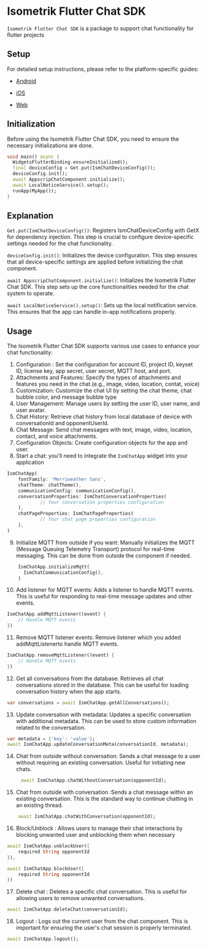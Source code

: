 # Isometrik Flutter Chat SDK

`Isometrik Flutter Chat SDK` is a package to support chat functionality for flutter projects

## Setup

For detailed setup instructions, please refer to the platform-specific guides:

- [Android](./README_android.md)

- [iOS](./README_ios.md)

- [Web](./README_web.md)

## Initialization

Before using the Isometrik Flutter Chat SDK, you need to ensure the necessary initializations are done.

```dart
void main() async {
  WidgetsFlutterBinding.ensureInitialized();
  final deviceConfig = Get.put(IsmChatDeviceConfig());
  deviceConfig.init();
  await AppscripChatComponent.initialize();
  await LocalNoticeService().setup();
  runApp(MyApp());
}
```

## Explanation

`Get.put(IsmChatDeviceConfig())`:
Registers IsmChatDeviceConfig with GetX for dependency injection. This step is crucial to configure device-specific settings needed for the chat functionality.

`deviceConfig.init()`:
Initializes the device configuration. This step ensures that all device-specific settings are applied before initializing the chat component.

`await AppscripChatComponent.initialize()`:
Initializes the Isometrik Flutter Chat SDK. This step sets up the core functionalities needed for the chat system to operate.

`await LocalNoticeService().setup()`:
Sets up the local notification service. This ensures that the app can handle in-app notifications properly.

## Usage

The Isometrik Flutter Chat SDK supports various use cases to enhance your chat functionality:

1. Configuration : Set the configuration for account ID, project ID, keyset ID, license key, app secret, user secret, MQTT host, and port.
2. Attachments and Features: Specify the types of attachments and features you need in the chat.(e.g., image, video, location, contat, voice)
3. Customization: Customize the chat UI by setting the chat theme, chat bubble color, and message bubble type
4. User Management: Manage users by setting the user ID, user name, and user avatar.
5. Chat History: Retrieve chat history from local database of device with conversationId and opponentUserId.
6. Chat Message: Send chat messages with text, image, video, location, contact, and voice attachments.
7. Configuration Objects: Create configuration objects for the app and user.
8. Start a chat: you'll need to integrate the `IsmChatApp` widget into your application

```dart
IsmChatApp(
    fontFamily: 'Merriweather Sans',
    chatTheme: chatTheme(),
    communicationConfig: communicationConfig(),
    conversationProperties: IsmChatConversationProperties(
            // Your conversation properties configuration
    ),
    chatPageProperties: IsmChatPageProperties(
            // Your chat page properties configuration
    ),
)
```

9. Initialize MQTT from outside if you want: Manually initializes the MQTT (Message Queuing Telemetry Transport) protocol for real-time messaging. This can be done from outside the component if needed.

```dart
    IsmChatApp.initializeMqtt(
      IsmChatCommunicationConfig(),
    )
```

10. Add listener for MQTT events: Adds a listener to handle MQTT events. This is useful for responding to real-time message updates and other events.

```dart
IsmChatApp.addMqttListener((event) {
    // Handle MQTT events
})
```

11. Remove MQTT listener events: Remove listener which you added addMqttListenerto handle MQTT events.

```dart
IsmChatApp.removeMqttListener((event) {
    // Handle MQTT events
})
```

12. Get all conversations from the database: Retrieves all chat conversations stored in the database. This can be useful for loading conversation history when the app starts.

```dart
var conversations = await IsmChatApp.getAllConversations();
```

13. Update conversation with metadata:
    Updates a specific conversation with additional metadata. This can be used to store custom information related to the conversation.

```dart
var metadata = {'key': 'value'};
await IsmChatApp.updateConversationMeta(conversationId, metadata);

```

14. Chat from outside without conversation:
    Sends a chat message to a user without requiring an existing conversation. Useful for initiating new chats.

```dart
     await IsmChatApp.chatWithoutConversation(opponentId);
```

15. Chat from outside with conversation :Sends a chat message within an existing conversation. This is the standard way to continue chatting in an existing thread.

```dart
    await IsmChatApp.chatWithConversation(opponentId);
```

16. Block/Unblock : Allows users to manage their chat interactions by blocking unwanted user and unblocking them when necessary

```dart
await IsmChatApp.unblockUser({
    required String opponentId
}),

await IsmChatApp.blockUser({
    required String opponentId
})
```

17. Delete chat :
    Deletes a specific chat conversation. This is useful for allowing users to remove unwanted conversations.

```dart
await IsmChatApp.deleteChat(conversationId);
```

18. Logout : Logs out the current user from the chat component. This is important for ensuring the user's chat session is properly terminated.

```dart
await IsmChatApp.logout();
```
